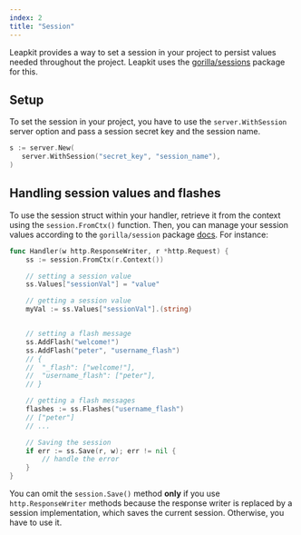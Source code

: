 ```yaml
---
index: 2
title: "Session"
---
```


Leapkit provides a way to set a session in your project to persist values needed throughout the project. Leapkit uses the [gorilla/sessions](https://github.com/gorilla/sessions) package for this.

## Setup

To set the session in your project, you have to use the `server.WithSession` server option and pass a session secret key and the session name.

```go
s := server.New(
   server.WithSession("secret_key", "session_name"),
)
```

## Handling session values and flashes

To use the session struct within your handler, retrieve it from the context using the `session.FromCtx()` function. Then, you can manage your session values according to the `gorilla/session` package [docs](https://pkg.go.dev/github.com/gorilla/sessions). For instance:


```go
func Handler(w http.ResponseWriter, r *http.Request) {
    ss := session.FromCtx(r.Context())

    // setting a session value
    ss.Values["sessionVal"] = "value"

    // getting a session value
    myVal := ss.Values["sessionVal"].(string)


    // setting a flash message
    ss.AddFlash("welcome!")
    ss.AddFlash("peter", "username_flash")
    // {
    // 	"_flash": ["welcome!"],
    // 	"username_flash": ["peter"],
    // }

    // getting a flash messages
    flashes := ss.Flashes("username_flash")
    // ["peter"]
    // ...

    // Saving the session
    if err := ss.Save(r, w); err != nil {
        // handle the error
    }
}
```

You can omit the `session.Save()` method **only** if you use `http.ResponseWriter` methods because the response writer is replaced by a session implementation, which saves the current session. Otherwise, you have to use it.